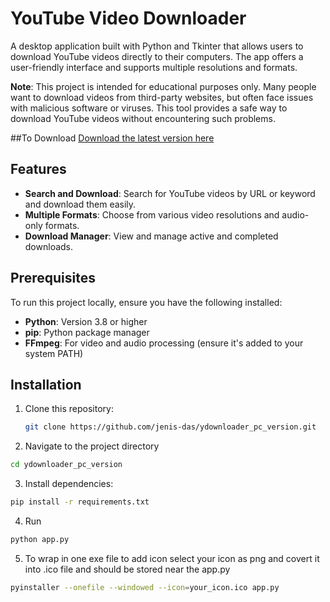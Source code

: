 # YouTube Video Downloader

A desktop application built with Python and Tkinter that allows users to download YouTube videos directly to their computers. The app offers a user-friendly interface and supports multiple resolutions and formats.

**Note**: This project is intended for educational purposes only. 
Many people want to download videos from third-party websites, but often face issues with malicious software or viruses. This tool provides a safe way to download YouTube videos without encountering such problems.

##To Download 
[Download the latest version here](https://github.com/Jenis-das/ydownloader_pc_version/blob/main/src/dist/app.exe) 

## Features

- **Search and Download**: Search for YouTube videos by URL or keyword and download them easily.
- **Multiple Formats**: Choose from various video resolutions and audio-only formats.
- **Download Manager**: View and manage active and completed downloads.

## Prerequisites

To run this project locally, ensure you have the following installed:

- **Python**: Version 3.8 or higher
- **pip**: Python package manager
- **FFmpeg**: For video and audio processing (ensure it's added to your system PATH)

## Installation

1. Clone this repository:

   ```bash
   git clone https://github.com/jenis-das/ydownloader_pc_version.git
   ```
2. Navigate to the project directory
  ```bash 
  cd ydownloader_pc_version
  ```
3. Install dependencies:
  ```bash
  pip install -r requirements.txt
  ```
4. Run
```bash 
python app.py
```

5. To wrap in one exe file
to add icon
select your icon as png and covert it into .ico file and should be stored near the app.py
```bash
pyinstaller --onefile --windowed --icon=your_icon.ico app.py
```
